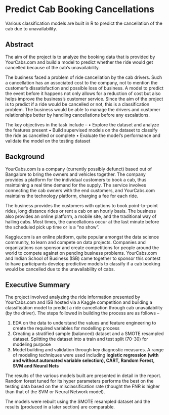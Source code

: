 # Predict Cab Booking Cancellations
Various classification models are built in R to predict the cancellation of the cab due to unavailability.

## Abstract

The aim of the project is to analyze the booking data that is provided by YourCabs.com and build a model to predict whether the ride would get cancelled because of the cab’s unavailability.

The business faced a problem of ride cancellation by the cab drivers. Such a cancellation has an associated cost to the company, not to mention the customer’s dissatisfaction and possible loss of business. A model to predict the event before it happens not only allows for a reduction of cost but also helps improve the business’s customer service. Since the aim of the project is to predict if a ride would be cancelled or not, this is a classification problem. The business would be able to manage the drivers and customer relationships better by handling cancellations before any escalations.

The key objectives in the task include – 
•	Explore the dataset and analyze the features present
•	Build supervised models on the dataset to classify the ride as cancelled or complete
•	Evaluate the model’s performance and validate the model on the testing dataset


## Background

YourCabs.com is a company (currently possibly defunct) based out of Bangalore to bring the owners and vehicles together. The company provides a platform for the individual customers to book a cab, thus maintaining a real time demand for the supply. The service involves connecting the cab owners with the end customers, and YourCabs.com maintains the technology platform, charging a fee for each ride. 

The business provides the customers with options to book point-to-point rides, long distance rides or rent a cab on an hourly basis. The business also provides an online platform, a mobile site, and the traditional way of hailing cabs. Most times, the cancellations occur at the last minute before the scheduled pick up time or is a “no show”.

Kaggle.com is an online platform, quite popular amongst the data science community, to learn and compete on data projects. Companies and organizations can sponsor and create competitions for people around the world to compete against on pending business problems. YourCabs.com and Indian School of Business (ISB) came together to sponsor this contest to have participants develop predictive models to classify if a cab booking would be cancelled due to the unavailability of cabs.


## Executive Summary

The project involved analyzing the ride information presented by YourCabs.com and ISB hosted via a Kaggle competition and building a classification model to predict a ride cancellation through cab unavailability (by the driver). The steps followed in building the process are as follows – 
1.	EDA on the data to understand the values and feature engineering to create the required variables for modelling process
2.	Creating a stratified sample (balanced) dataset and a SMOTE resampled dataset. Splitting the dataset into a train and test split (70-30) for modeling purpose
3.	Model building and validation through key diagnostic measures. A range of modeling techniques were used including **logistic regression (with and without automated variable selection), CART, Random Forest, SVM and Neural Nets**

The results of the various models built are presented in detail in the report. Random forest tuned for its hyper parameters performs the best on the testing data based on the misclassification rate (thought the FNR is higher than that of the SVM or Neural Network model). 
 
The models were rebuilt using the SMOTE resampled dataset and the results (produced in a later section) are comparable.

